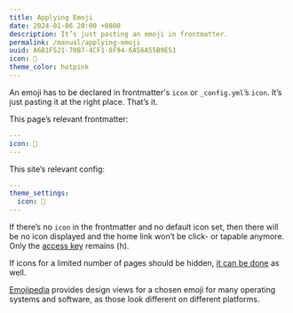 ```yaml
---
title: Applying Emoji
date: 2024-01-06 20:00 +0000
description: It’s just pasting an emoji in frontmatter.
permalink: /manual/applying-emoji
uuid: A6B1F521-70B7-4CF1-8F94-6A56A55B9E51
icon: 🤩
theme_color: hotpink
---
```

An emoji has to be declared in frontmatter's `icon` or `_config.yml`’s `icon`. It’s just pasting it at the right place. That’s it.

This page’s relevant frontmatter:

```yaml
---
icon: 🤩
---
```

This site’s relevant config:

```yaml
---
theme_settings:
  icon: 🌳
---
```


If there’s no `icon` in the frontmatter and no default icon set, then there will be no icon displayed and the home link won’t be click- or tapable anymore. Only the [access key](https://developer.mozilla.org/en-US/docs/Web/HTML/Global_attributes/accesskey) remains (h).

If icons for a limited number of pages should be hidden, [it can be done](/manual/hiding-icons) as well.

[Emojipedia](https://emojipedia.org/) provides design views for a chosen emoji for many operating systems and software, as those look different on different platforms.
